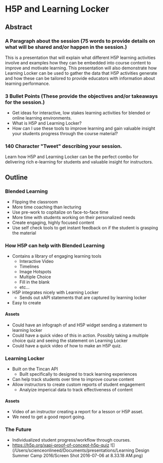 # H5P and Learning Locker

## Abstract

### A Paragraph about the session (75 words to provide details on what will be shared and/or happen in the session.)

This is a presentation that will explain what different H5P learning activities involve and examples how they can be embedded into course content to improve and motivate learning. This presentation will also demonstrate how Learning Locker can be used to gather the data that H5P activities generate and how these can be tailored to provide educators with information about learning performance.


### 3 Bullet Points (These provide the objectives and/or takeaways for the session.)

- Get ideas for interactive, low stakes learning activities for blended or online learning environments.
- What is H5P and Learning Locker?
- How can I use these tools to improve learning and gain valuable insight your students progress through the course material?

### 140 Character "Tweet" describing your session.

Learn how H5P and Learning Locker can be the perfect combo for delivering rich e-learning for students and valuable insight for instructors.

## Outline

### Blended Learning

- Flipping the classroom
- More time coaching than lecturing
- Use pre-work to copitalize on face-to-face time
- More time with students working on their personalized needs
- Create engaging, highly focused content
- Use self check tools to get instant feedback on if the student is grasping the material

### How H5P can help with Blended Learning
- Contains a library of engaging learning tools
	- Interactive Video
	- Timelines
	- Image Hotspots
	- Multiple Choice
	- Fill in the blank
	- etc...
- H5P integrates nicely with Learning Locker
	- Sends out xAPI statements that are captured by learning locker
- Easy to create

#### Assets
- Could have an infograph of and H5P widget sending a statement to learning locker
- Could have a quick video of this in action.  Possibly taking a multiple choice quiz and seeing the statement on Learning Locker
- Could have a quick video of how to make an H5P quiz.


### Learning Locker

- Built on the Tincan API
	- Built specifically to designed to track learning experiences
- Can help track students over time to improve course content
- Allow instructors to create custom reports of student engagement
	- Analyize imperical data to track effectiveness of content

#### Assets
- Video of an instructor creating a report for a lesson or H5P asset.
- We need to get a good report going.


### The Future
- Individualized student progress/workflow through courses.
- https://h5p.org/xapi-proof-of-concept-h5p-quiz
![](/Users/scienceonlineed/Documents/presentations/Learning Design Summer Camp 2016/Screen Shot 2016-07-06 at 8.33.18 AM.png)
